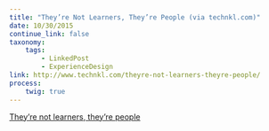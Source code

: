 ```yaml
---
title: "They’re Not Learners, They’re People (via technkl.com)"
date: 10/30/2015
continue_link: false
taxonomy:
    tags:
        - LinkedPost
        - ExperienceDesign
link: http://www.technkl.com/theyre-not-learners-theyre-people/
process:
    twig: true
---
```


<a class="embedly-card" data-card-align="left" href="http://www.technkl.com/theyre-not-learners-theyre-people/">They’re not learners, they’re people</a>
<script async src="//cdn.embedly.com/widgets/platform.js" charset="UTF-8"></script>
